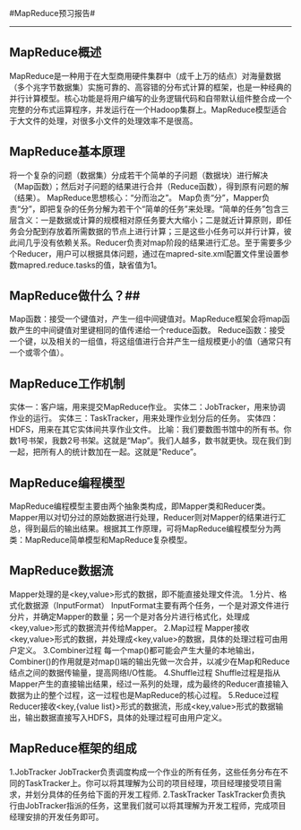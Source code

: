 ﻿#MapReduce预习报告#

---
## MapReduce概述 ##
MapReduce是一种用于在大型商用硬件集群中（成千上万的结点）对海量数据（多个兆字节数据集）实施可靠的、高容错的分布式计算的框架，也是一种经典的并行计算模型。核心功能是将用户编写的业务逻辑代码和自带默认组件整合成一个完整的分布式运算程序，并发运行在一个Hadoop集群上。MapReduce模型适合于大文件的处理，对很多小文件的处理效率不是很高。

## MapReduce基本原理 ##
将一个复杂的问题（数据集）分成若干个简单的子问题（数据块）进行解决（Map函数）；然后对子问题的结果进行合并（Reduce函数），得到原有问题的解（结果）。
MapReduce思想核心：“分而治之”。
Map负责“分”，Mapper负责“分”，即把复杂的任务分解为若干个“简单的任务”来处理。“简单的任务”包含三层含义：一是数据或计算的规模相对原任务要大大缩小；二是就近计算原则，即任务会分配到存放着所需数据的节点上进行计算；三是这些小任务可以并行计算，彼此间几乎没有依赖关系。Reducer负责对map阶段的结果进行汇总。至于需要多少个Reducer，用户可以根据具体问题，通过在mapred-site.xml配置文件里设置参数mapred.reduce.tasks的值，缺省值为1。

## MapReduce做什么？##
Map函数：接受一个键值对，产生一组中间键值对。MapReduce框架会将map函数产生的中间键值对里键相同的值传递给一个reduce函数。
Reduce函数：接受一个键，以及相关的一组值，将这组值进行合并产生一组规模更小的值（通常只有一个或零个值）。

## MapReduce工作机制 ##
实体一：客户端，用来提交MapReduce作业。
实体二：JobTracker，用来协调作业的运行。
实体三：TaskTracker，用来处理作业划分后的任务。
实体四：HDFS，用来在其它实体间共享作业文件。
比喻：我们要数图书馆中的所有书。你数1号书架，我数2号书架。这就是“Map”。我们人越多，数书就更快。现在我们到一起，把所有人的统计数加在一起。这就是"Reduce”。

## MapReduce编程模型 ##
MapReduce编程模型主要由两个抽象类构成，即Mapper类和Reducer类。Mapper用以对切分过的原始数据进行处理，Reducer则对Mapper的结果进行汇总，得到最后的输出结果。根据其工作原理，可将MapReduce编程模型分为两类：MapReduce简单模型和MapReduce复杂模型。

## MapReduce数据流 ##
Mapper处理的是<key,value>形式的数据，即不能直接处理文件流。
1.分片、格式化数据源（InputFormat）
InputFormat主要有两个任务，一个是对源文件进行分片，并确定Mapper的数量；另一个是对各分片进行格式化，处理成<key,value>形式的数据流并传给Mapper。
2.Map过程
Mapper接收<key,value>形式的数据，并处理成<key,value>的数据，具体的处理过程可由用户定义。
3.Combiner过程
每一个map()都可能会产生大量的本地输出，Combiner()的作用就是对map()端的输出先做一次合并，以减少在Map和Reduce结点之间的数据传输量，提高网络I/O性能。
4.Shuffle过程
Shuffle过程是指从Mapper产生的直接输出结果，经过一系列的处理，成为最终的Reducer直接输入数据为止的整个过程，这一过程也是MapReduce的核心过程。
5.Reduce过程
Reducer接收<key,{value list}>形式的数据流，形成<key,value>形式的数据输出，输出数据直接写入HDFS，具体的处理过程可由用户定义。

## MapReduce框架的组成 ##
1.JobTracker
JobTracker负责调度构成一个作业的所有任务，这些任务分布在不同的TaskTracker上。你可以将其理解为公司的项目经理，项目经理接受项目需求，并划分具体的任务给下面的开发工程师.
2.TaskTracker
TaskTracker负责执行由JobTracker指派的任务，这里我们就可以将其理解为开发工程师，完成项目经理安排的开发任务即可。

